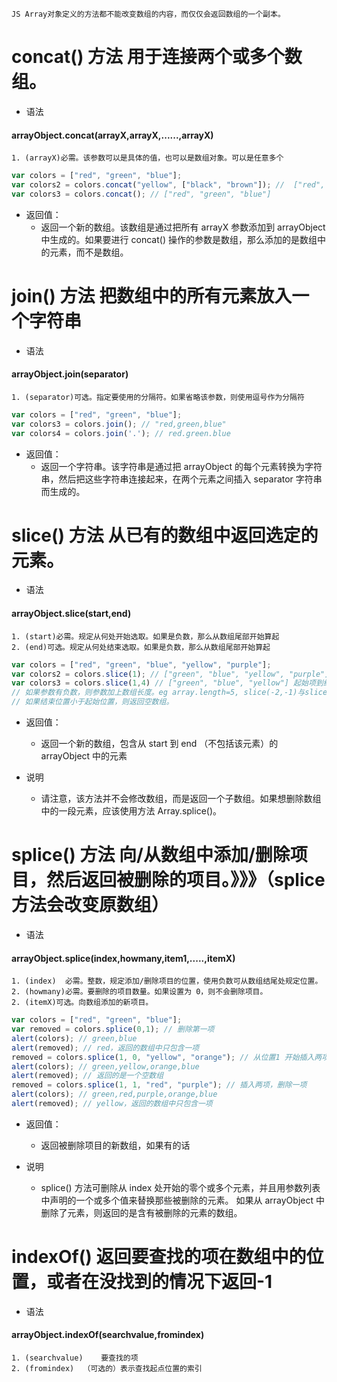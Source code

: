 `JS Array对象定义的方法都不能改变数组的内容，而仅仅会返回数组的一个副本。`
# concat()  方法 用于连接两个或多个数组。
*  语法
#### arrayObject.concat(arrayX,arrayX,......,arrayX)
    1. (arrayX)必需。该参数可以是具体的值，也可以是数组对象。可以是任意多个
```javascript
var colors = ["red", "green", "blue"]; 
var colors2 = colors.concat("yellow", ["black", "brown"]); //  ["red", "green", "blue", "yellow", "black", "brown"]
var colors3 = colors.concat(); // ["red", "green", "blue"] 
```
* 返回值：
    * 返回一个新的数组。该数组是通过把所有 arrayX 参数添加到 arrayObject 中生成的。如果要进行 concat() 操作的参数是数组，那么添加的是数组中的元素，而不是数组。


# join()  方法 把数组中的所有元素放入一个字符串
*  语法
#### arrayObject.join(separator)
    1. (separator)可选。指定要使用的分隔符。如果省略该参数，则使用逗号作为分隔符
```javascript
var colors = ["red", "green", "blue"]; 
var colors3 = colors.join(); // "red,green,blue"
var colors4 = colors.join('.'); // red.green.blue
```
* 返回值：
    * 返回一个字符串。该字符串是通过把 arrayObject 的每个元素转换为字符串，然后把这些字符串连接起来，在两个元素之间插入 separator 字符串而生成的。


# slice()  方法 从已有的数组中返回选定的元素。
*  语法
#### arrayObject.slice(start,end)
    1. (start)必需。规定从何处开始选取。如果是负数，那么从数组尾部开始算起
    2. (end)可选。规定从何处结束选取。如果是负数，那么从数组尾部开始算起
```javascript
var colors = ["red", "green", "blue", "yellow", "purple"];
var colors2 = colors.slice(1); // ["green", "blue", "yellow", "purple"]  从第一项到末尾
var colors3 = colors.slice(1,4) // ["green", "blue", "yellow"] 起始项到结束项，但不包含结束项
// 如果参数有负数，则参数加上数组长度。eg array.length=5, slice(-2,-1)与slice(3,4) 返回一样
// 如果结束位置小于起始位置，则返回空数组。
```
* 返回值：
    * 返回一个新的数组，包含从 start 到 end （不包括该元素）的 arrayObject 中的元素
    
* 说明
    * 请注意，该方法并不会修改数组，而是返回一个子数组。如果想删除数组中的一段元素，应该使用方法 Array.splice()。
    
    
    
# splice()  方法 向/从数组中添加/删除项目，然后返回被删除的项目。》》》（splice方法会改变原数组）
*  语法
#### arrayObject.splice(index,howmany,item1,.....,itemX)
    1. (index)	必需。整数，规定添加/删除项目的位置，使用负数可从数组结尾处规定位置。
    2. (howmany)必需。要删除的项目数量。如果设置为 0，则不会删除项目。
    2. (itemX)可选。向数组添加的新项目。
```javascript
var colors = ["red", "green", "blue"];
var removed = colors.splice(0,1); // 删除第一项
alert(colors); // green,blue
alert(removed); // red，返回的数组中只包含一项
removed = colors.splice(1, 0, "yellow", "orange"); // 从位置1 开始插入两项
alert(colors); // green,yellow,orange,blue
alert(removed); // 返回的是一个空数组
removed = colors.splice(1, 1, "red", "purple"); // 插入两项，删除一项
alert(colors); // green,red,purple,orange,blue
alert(removed); // yellow，返回的数组中只包含一项
```
* 返回值：
    * 返回被删除项目的新数组，如果有的话
    
* 说明
    * splice() 方法可删除从 index 处开始的零个或多个元素，并且用参数列表中声明的一个或多个值来替换那些被删除的元素。
      如果从 arrayObject 中删除了元素，则返回的是含有被删除的元素的数组。
      
      
# indexOf()  返回要查找的项在数组中的位置，或者在没找到的情况下返回-1
*  语法
#### arrayObject.indexOf(searchvalue,fromindex)
    1. (searchvalue)	要查找的项
    2. (fromindex)  （可选的）表示查找起点位置的索引
